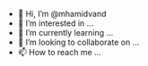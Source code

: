 - 👋 Hi, I’m @mhamidvand
- 👀 I’m interested in ...
- 🌱 I’m currently learning ...
- 💞️ I’m looking to collaborate on ...
- 📫 How to reach me ...

<!---
mhamidvand/mhamidvand is a ✨ special ✨ repository because its `README.md` (this file) appears on your GitHub profile.
You can click the Preview link to take a look at your changes.
--->
